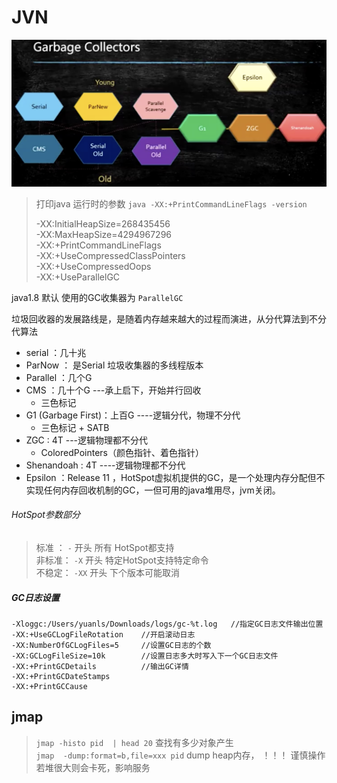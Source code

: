 # JVN   

![Garbage Collectors](../image/garbage.png)

> 打印java 运行时的参数 `java -XX:+PrintCommandLineFlags -version` 
> 
> -XX:InitialHeapSize=268435456   
> -XX:MaxHeapSize=4294967296   
> -XX:+PrintCommandLineFlags   
> -XX:+UseCompressedClassPointers  
> -XX:+UseCompressedOops   
> -XX:+UseParallelGC  

 java1.8 默认 使用的GC收集器为 `ParallelGC `
 
垃圾回收器的发展路线是，是随着内存越来越大的过程而演进，从分代算法到不分代算法  
- serial ：几十兆  
- ParNow ： 是Serial 垃圾收集器的多线程版本 
- Parallel ：几个G  
- CMS ：几十个G    ---承上启下，开始并行回收   
    * 三色标记
- G1 (Garbage First)：上百G   ----逻辑分代，物理不分代  
    * 三色标记 + SATB    
- ZGC : 4T  ---逻辑物理都不分代 
    *  ColoredPointers（颜色指针、着色指针）
- Shenandoah : 4T   ----逻辑物理都不分代   
- Epsilon ：Release 11 ，HotSpot虚拟机提供的GC，是一个处理内存分配但不实现任何内存回收机制的GC，一但可用的java堆用尽，jvm关闭。  


###### HotSpot参数部分  
> 标准 ：  `-` 开头 所有 HotSpot都支持  
> 非标准： `-X` 开头 特定HotSpot支持特定命令  
> 不稳定： `-XX` 开头 下个版本可能取消    

##### GC日志设置 
 
    -Xloggc:/Users/yuanls/Downloads/logs/gc-%t.log   //指定GC日志文件输出位置
    -XX:+UseGCLogFileRotation    //开启滚动日志
    -XX:NumberOfGCLogFiles=5     //设置GC日志的个数
    -XX:GCLogFileSize=10k        //设置日志多大时写入下一个GC日志文件
    -XX:+PrintGCDetails          //输出GC详情
    -XX:+PrintGCDateStamps  
    -XX:+PrintGCCause 
 

## jmap
> `jmap -histo pid  | head 20`  查找有多少对象产生  
> `jmap  -dump:format=b,file=xxx pid` dump heap内存， ！！！ 谨慎操作若堆很大则会卡死，影响服务  






